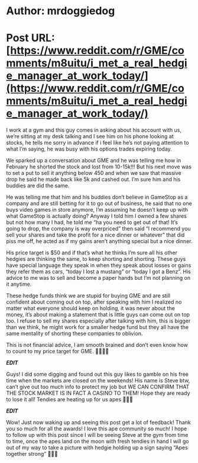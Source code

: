 # Author: mrdoggiedog
# Post URL: [https://www.reddit.com/r/GME/comments/m8uitu/i_met_a_real_hedgie_manager_at_work_today/](https://www.reddit.com/r/GME/comments/m8uitu/i_met_a_real_hedgie_manager_at_work_today/)


I work at a gym and this guy comes in asking about his account with us, we’re sitting at my desk talking and I see him on his phone looking at stocks, he tells me sorry in advance if i feel like he’s not paying attention to what I’m saying, he was busy with his options trades expiring today. 

We sparked up a conversation about GME and he was telling me how in February he shorted the stock and lost from 10-15k!!! But his next move was to set a put to sell it anything below 450 and when we saw that massive drop he said he made back like 5k and cashed out. I’m sure him and his buddies are did the same.

He was telling me that him and his buddies don’t believe in GameStop as a company and are still betting for it to go out of business, he said that no one buys video games in store anymore, I’m assuming he doesn’t keep up with what GameStop is actually doing? Anyway I told him I owned a few shares but not how many I had, he told me “ha you need to get out of that! It’s going to drop, the company is way overpriced” then said “I recommend you sell your shares and take the profit for a nice dinner or whatever” that did piss me off, he acted as if my gains aren’t anything special but a nice dinner. 

His price target is $50 and if that’s what he thinks I’m sure all his other hedgies are thinking the same, to keep shorting and shorting. These guys have special language they speak in when they speak about losses or gains they refer them as cars, “today I lost a mustang” or “today I got a Benz”. His advice to me was to sell and become a paper hands but I’m not planning on it anytime. 

These hedge funds think we are stupid for buying GME and are still confident about coming out on top, after speaking with him I realized no matter what everyone should keep on holding, it was never about the money, it’s about making a statement that is little guys can come out on top too. I refuse to sell my shares especially after talking with him, this is bigger than we think, he might work for a smaller hedge fund but they all have the same mentality of shorting these companies to oblivion. 

This is not financial advice, I am smooth brained and don’t even know how to count to my price target for GME. 🚀🚀🚀🚀

***EDIT***

Guys! I did some digging and found out this guy likes to gamble on his free time when the markets are closed on the weekends! His name is Steve btw, can’t give out too much info to protect my job but WE CAN CONFIRM THAT THE STOCK MARKET IS IN FACT A CASINO TO THEM! Hope they are ready to lose it all! Tendies are heating up for us apes 🦍🦍🦍

***EDIT***

Wow! Just now waking up and seeing this post get a lot of feedback! Thank you so much for all the awards! I love this ape community so much! I hope to follow up with this post since I will be seeing Steve at the gym from time to time, once the apes land on the moon with fresh tendies in hand I will go out of my way to take a picture with hedgie holding up a sign saying “Apes together strong” 🚀🚀🚀